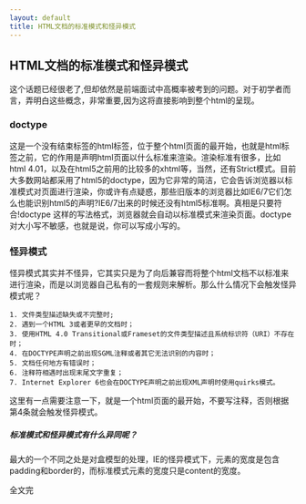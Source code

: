 ```yaml
---
layout: default
title: HTML文档的标准模式和怪异模式
---
```

HTML文档的标准模式和怪异模式
-------------------

这个话题已经很老了,但却依然是前端面试中高概率被考到的问题。对于初学者而言，弄明白这些概念，非常重要,因为这将直接影响到整个html的呈现。

### doctype

这是一个没有结束标签的html标签，位于整个html页面的最开始，也就是html标签之前，它的作用是声明html页面以什么标准来渲染。渲染标准有很多，比如html 4.01，以及在html5之前用的比较多的xhtml等，当然，还有Strict模式。目前大多数网站都采用了html5的doctype，因为它非常的简洁，它会告诉浏览器以标准模式对页面进行渲染，你或许有点疑惑，那些旧版本的浏览器比如IE6/7它们怎么也能识别html5的声明?IE6/7出来的时候还没有html5标准啊。真相是只要符合!doctype 这样的写法格式，浏览器就会自动以标准模式来渲染页面。doctype对大小写不敏感，也就是说，你可以写成小写的。

### 怪异模式

怪异模式其实并不怪异，它其实只是为了向后兼容而将整个html文档不以标准来进行渲染，而是以浏览器自己私有的一套规则来解析。那么什么情况下会触发怪异模式呢？

    1. 文件类型描述缺失或不完整时;
    2. 遇到一个HTML 3或者更早的文档时；
    3. 使用HTML 4.0 Transitional或Frameset的文件类型描述且系统标识符（URI）不存在时；
    4. 在DOCTYPE声明之前出现SGML注释或者其它无法识别的内容时；
    5. 文档任何地方有错误时；
    6. 注释符相遇时出现末尾文字重复；
    7. Internet Explorer 6也会在DOCTYPE声明之前出现XML声明时使用quirks模式。

这里有一点需要注意一下，就是一个html页面的最开始，不要写注释，否则根据第4条就会触发怪异模式。

##### 标准模式和怪异模式有什么异同呢？

最大的一个不同之处是对盒模型的处理，IE的怪异模式下，元素的宽度是包含padding和border的，而标准模式元素的宽度只是content的宽度。

全文完